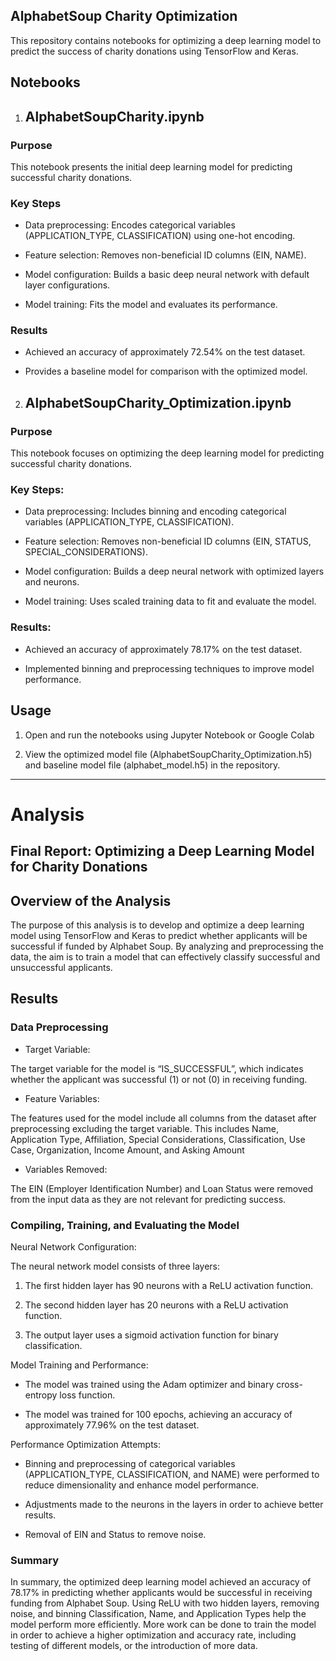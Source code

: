 ## AlphabetSoup Charity Optimization

This repository contains notebooks for optimizing a deep learning model to predict the success of charity donations using TensorFlow and Keras.

## Notebooks

1. AlphabetSoupCharity.ipynb
   -------
   
### Purpose

This notebook presents the initial deep learning model for predicting successful charity donations.

### Key Steps

- Data preprocessing: Encodes categorical variables (APPLICATION_TYPE, CLASSIFICATION) using one-hot encoding.

- Feature selection: Removes non-beneficial ID columns (EIN, NAME).

- Model configuration: Builds a basic deep neural network with default layer configurations.

- Model training: Fits the model and evaluates its performance.

### Results

- Achieved an accuracy of approximately 72.54% on the test dataset.

- Provides a baseline model for comparison with the optimized model.
  
  
2. AlphabetSoupCharity_Optimization.ipynb
   ---

   
### Purpose

This notebook focuses on optimizing the deep learning model for predicting successful charity donations.

### Key Steps:

- Data preprocessing: Includes binning and encoding categorical variables (APPLICATION_TYPE, CLASSIFICATION).

- Feature selection: Removes non-beneficial ID columns (EIN, STATUS, SPECIAL_CONSIDERATIONS).

- Model configuration: Builds a deep neural network with optimized layers and neurons.

- Model training: Uses scaled training data to fit and evaluate the model.

### Results:

- Achieved an accuracy of approximately 78.17% on the test dataset.

- Implemented binning and preprocessing techniques to improve model performance.



## Usage

1. Open and run the notebooks using Jupyter Notebook or Google Colab

2. View the optimized model file (AlphabetSoupCharity_Optimization.h5) and baseline model file (alphabet_model.h5) in the repository.

-------------------------------------------------------------------

# Analysis

## Final Report: Optimizing a Deep Learning Model for Charity Donations

## Overview of the Analysis

The purpose of this analysis is to develop and optimize a deep learning model using TensorFlow and Keras to predict whether applicants will be successful if funded by Alphabet Soup. By analyzing and preprocessing the data, the aim is to train a model that can effectively classify successful and unsuccessful applicants.

## Results

### Data Preprocessing

- Target Variable:

The target variable for the model is “IS_SUCCESSFUL”, which indicates whether the applicant was successful (1) or not (0) in receiving funding.

- Feature Variables:

The features used for the model include all columns from the dataset after preprocessing excluding the target variable. This includes Name, Application Type, Affiliation, Special Considerations, Classification, Use Case, Organization, Income Amount, and Asking Amount

- Variables Removed:
  
The EIN (Employer Identification Number) and Loan Status were removed from the input data as they are not relevant for predicting success.

### Compiling, Training, and Evaluating the Model

Neural Network Configuration:

The neural network model consists of three layers:

1. The first hidden layer has 90 neurons with a ReLU activation function.

2. The second hidden layer has 20 neurons with a ReLU activation function.

3. The output layer uses a sigmoid activation function for binary classification.

Model Training and Performance:

- The model was trained using the Adam optimizer and binary cross-entropy loss function.

- The model was trained for 100 epochs, achieving an accuracy of approximately 77.96% on the test dataset.

Performance Optimization Attempts:

- Binning and preprocessing of categorical variables (APPLICATION_TYPE, CLASSIFICATION, and NAME) were performed to reduce dimensionality and enhance model performance.

- Adjustments made to the neurons in the layers in order to achieve better results.

- Removal of EIN and Status to remove noise.

### Summary

In summary, the optimized deep learning model achieved an accuracy of 78.17% in predicting whether applicants would be successful in receiving funding from Alphabet Soup. Using ReLU with two hidden layers, removing noise, and binning Classification, Name, and Application Types help the model perform more efficiently. More work can be done to train the model in order to achieve a higher optimization and accuracy rate, including testing of different models, or the introduction of more data.
